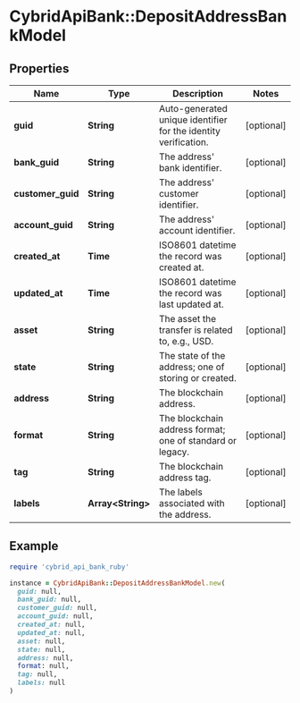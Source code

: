 # CybridApiBank::DepositAddressBankModel

## Properties

| Name | Type | Description | Notes |
| ---- | ---- | ----------- | ----- |
| **guid** | **String** | Auto-generated unique identifier for the identity verification. | [optional] |
| **bank_guid** | **String** | The address&#39; bank identifier. | [optional] |
| **customer_guid** | **String** | The address&#39; customer identifier. | [optional] |
| **account_guid** | **String** | The address&#39; account identifier. | [optional] |
| **created_at** | **Time** | ISO8601 datetime the record was created at. | [optional] |
| **updated_at** | **Time** | ISO8601 datetime the record was last updated at. | [optional] |
| **asset** | **String** | The asset the transfer is related to, e.g., USD. | [optional] |
| **state** | **String** | The state of the address; one of storing or created. | [optional] |
| **address** | **String** | The blockchain address. | [optional] |
| **format** | **String** | The blockchain address format; one of standard or legacy. | [optional] |
| **tag** | **String** | The blockchain address tag. | [optional] |
| **labels** | **Array&lt;String&gt;** | The labels associated with the address. | [optional] |

## Example

```ruby
require 'cybrid_api_bank_ruby'

instance = CybridApiBank::DepositAddressBankModel.new(
  guid: null,
  bank_guid: null,
  customer_guid: null,
  account_guid: null,
  created_at: null,
  updated_at: null,
  asset: null,
  state: null,
  address: null,
  format: null,
  tag: null,
  labels: null
)
```

